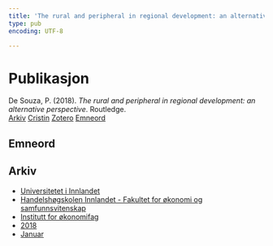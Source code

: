 ```yaml
---
title: 'The rural and peripheral in regional development: an alternative perspective'
type: pub
encoding: UTF-8

---
```

<h1>Publikasjon</h1>
<article id="csl-bib-container-II3EA9P8" class="csl-bib-container">
  <div class="csl-bib-body"> <div class="csl-entry">De Souza, P. (2018). <i>The rural and peripheral in regional development: an alternative perspective</i>. Routledge.</div> </div>
  <div class="csl-bib-buttons">
    <a href="#taxonomy-article-II3EA9P8" alt="archive" class="csl-bib-button">Arkiv</a>
    <a href="https://app.cristin.no/results/show.jsf?id=1551698" alt="Cristin" class="csl-bib-button">Cristin</a>
    <a href="http://zotero.org/groups/5881554/items/II3EA9P8" alt="Zotero" class="csl-bib-button">Zotero</a>
    <a href="#keywords-article-II3EA9P8" alt="keywords" class="csl-bib-button">Emneord</a>
  </div>
  <div id="csl-bib-meta-container-II3EA9P8"></div>
</article>
<div id="csl-bib-meta-II3EA9P8" class="csl-bib-meta">
  <article id="keywords-article-II3EA9P8" class="keywords-article">
    <h1>Emneord</h1>
    
  </article>
  <article id="taxonomy-article-II3EA9P8" class="taxonomy-article">
    <h1>Arkiv</h1>
    <ul>
      <li>
        <a href="/nn/archive/?key=3DCRN523">Universitetet i Innlandet</a>
      </li>
      <li>
        <a href="/nn/archive/?key=DU8Q9LN9">Handelshøgskolen Innlandet - Fakultet for økonomi og samfunnsvitenskap</a>
      </li>
      <li>
        <a href="/nn/archive/?key=3IQA89I8">Institutt for økonomifag</a>
      </li>
      <li>
        <a href="/nn/archive/?key=J22GWYYH">2018</a>
      </li>
      <li>
        <a href="/nn/archive/?key=BUPQKJF7">Januar</a>
      </li>
    </ul>
  </article>
</div>
